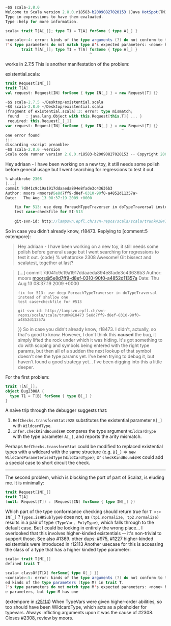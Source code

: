 ```scala
~$$ scala-2.8.0 
Welcome to Scala version 2.8.0.r18583-b20090827020153 (Java HotSpot(TM) 64-Bit Server VM, Java 1.6.0_13).
Type in expressions to have them evaluated.
Type :help for more information.

scala> trait T[A[_]]; type T1 = T[A] forSome { type A[_] }

<console>:4: error: kinds of the type arguments (?) do not conform to the expected kinds of the type parameters (type A) in trait T.
?'s type parameters do not match type A's expected parameters: <none> has no type parameters, but type A has one
       trait T[A[_]]; type T1 = T[A] forSome { type A[_] }
                                     ^
```

works in 2.7.5
This is another manifestation of the problem:

existential.scala:
```scala
trait Request[IN[_]]
trait T[A]
val request: Request[IN] forSome { type IN[_] } = new Request[T] {}
```

```scala
~$$ scala-2.7.5 ~/Desktop/existential.scala 
~$$ scala-2.8.0 ~/Desktop/existential.scala 
(fragment of existential.scala):3: error: type mismatch;
 found   : java.lang.Object with this.Request[this.T]{ ... }
 required: this.Request[_[_]]
var request: Request[IN] forSome { type IN[_] } = new Request[T] {}
                                                   ^
one error found
!!!
discarding <script preamble>
~$$ scala-2.8.0 -version
Scala code runner version 2.8.0.r18583-b20090827020153 -- Copyright 2002-2009, LAMP/EPFL

```
Hey adriaan - I have been working on a new toy, it still needs some polish before general usage but I went searching for regressions to test it out.
```scala
% whatbroke 2308
[...]
commit 7d041c9c19a1917ddaaeda894e8fade3c43636b3
Author: moors <moors@5e8d7ff9-d8ef-0310-90f0-a4852d11357a>
Date:   Thu Aug 13 08:37:19 2009 +0000

    fix for 513: use deep ForeachTypeTraverser in doTypeTraversal instead of shallow one
    test case+checkfile for SI-513
    
    git-svn-id: http://lampsvn.epfl.ch/svn-repos/scala/scala/trunk@18473 5e8d7ff9-d8ef-0310-90f0-a4852d11357a
```
So in case you didn't already know, r18473.
Replying to [comment:5 extempore]:
> Hey adriaan - I have been working on a new toy, it still needs some polish before general usage but I went searching for regressions to test it out.
> {code}
> % whatbroke 2308
Awesome! Git bissect and scalatest, together at last?

> [...]
> commit 7d041c9c19a1917ddaaeda894e8fade3c43636b3
> Author: moors <moors@5e8d7ff9-d8ef-0310-90f0-a4852d11357a>
> Date:   Thu Aug 13 08:37:19 2009 +0000
> 
>     fix for 513: use deep ForeachTypeTraverser in doTypeTraversal instead of shallow one
>     test case+checkfile for #513
>     
>     git-svn-id: http://lampsvn.epfl.ch/svn-repos/scala/scala/trunk@18473 5e8d7ff9-d8ef-0310-90f0-a4852d11357a
> }}
> So in case you didn't already know, r18473.
I didn't, actually, so that's good to know. However, I don't think this **caused** the bug, it simply lifted the rock under which it was hiding. It's got something to do with scoping and symbols being entered with the right type params, but then all of a sudden the next lookup of that symbol doesn't see the type params yet. I've been trying to debug it, but haven't found a good strategy yet...
I've been digging into this a little deeper. 

For the first problem:

```scala
trait T[A[_]];
object Bug2308A {
  type T1 = T[B] forSome { type B[_] }
}
```

A naive trip through the debugger suggests that:

 1. `RefChecks.transformStat:928` substitutes the existential parameter `B[_]` with `WildcardType`.
 1. `Infer.checkKindBoundsHK` compares the type argument `WildcardType` with the type parameter `A[_]`, and reports the arity mismatch.

Perhaps `RefChecks.transformStat` could be modified to replaced existential types with a wildcard with the same structure (e.g. `B[_]` => `new WildCardParameterisedType(WildCardType)`; or `checkKindBoundsHK` could add a special case to short circuit the check.

----

The second problem, which is blocking the port of part of Scalaz, is eluding me. It is minimally:

```scala
trait Request[IN[_]]
trait T[A]
(null: Request[T]) : (Request[IN] forSome { type IN[_] })
```

Which part of the type conformance checking should return true for `T <:< IN[_]` ? `Types.isHKSubType0` does not, as `(tp1.normalize, tp2.normalize)` results in a pair of type  `(TypeVar, PolyType)`, which falls through to the default case. But I could be looking in entirely the wrong place...
I overlooked that this involves higher-kinded existentials -- it's non-trivial to support those. See also #1369.
other dups: #975, #1227
higher-kinded existentials were introduced in r12113
Another usecase for this is accessing the class of a type that has a higher kinded type parameter:

```scala
scala> trait T[M[_]]
defined trait T

scala> classOf[T[X] forSome{ type X[_] }]
<console>:5: error: kinds of the type arguments (?) do not conform to the expect
ed kinds of the type parameters (type M) in trait T.
?'s type parameters do not match type M's expected parameters: <none> has no typ
e parameters, but type M has one
```
(extempore in [r25114](https://codereview.scala-lang.org/fisheye/changelog/scala-svn?cs=25114)) When TypeVars were given higher-order abilities, so too should
have been WildcardType, which acts as a plceholder for typevars.
Always inflicting arguments upon it was the cause of #2308.
Closes #2308, review by moors.
